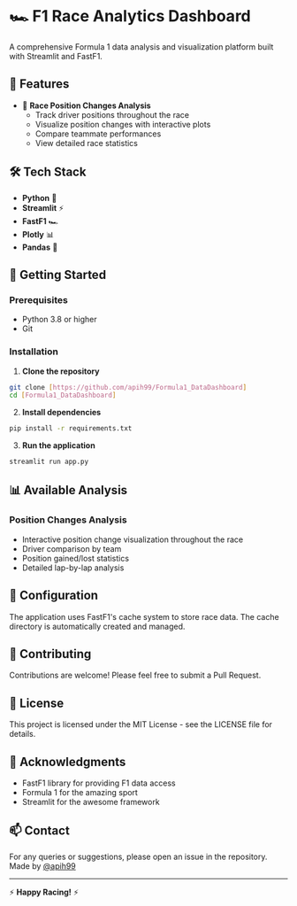 # 🏎️ F1 Race Analytics Dashboard

A comprehensive Formula 1 data analysis and visualization platform built with Streamlit and FastF1.

## 🎯 Features

- 🏁 **Race Position Changes Analysis**
  - Track driver positions throughout the race
  - Visualize position changes with interactive plots
  - Compare teammate performances
  - View detailed race statistics

## 🛠️ Tech Stack

- **Python** 🐍
- **Streamlit** ⚡
- **FastF1** 🏎️
- **Plotly** 📊
- **Pandas** 🐼

## 🚀 Getting Started

### Prerequisites

- Python 3.8 or higher
- Git

### Installation

1. **Clone the repository**
```bash
git clone [https://github.com/apih99/Formula1_DataDashboard]
cd [Formula1_DataDashboard]
```

2. **Install dependencies**
```bash
pip install -r requirements.txt
```

3. **Run the application**
```bash
streamlit run app.py
```

## 📊 Available Analysis

### Position Changes Analysis
- Interactive position change visualization throughout the race
- Driver comparison by team
- Position gained/lost statistics
- Detailed lap-by-lap analysis

## 🔧 Configuration

The application uses FastF1's cache system to store race data. The cache directory is automatically created and managed.

## 🤝 Contributing

Contributions are welcome! Please feel free to submit a Pull Request.

## 📝 License

This project is licensed under the MIT License - see the LICENSE file for details.

## 🙏 Acknowledgments

- FastF1 library for providing F1 data access
- Formula 1 for the amazing sport
- Streamlit for the awesome framework

## 📫 Contact

For any queries or suggestions, please open an issue in the repository.
Made by [@apih99](https://github.com/apih99)

---
⚡ **Happy Racing!** ⚡ 